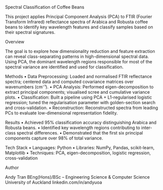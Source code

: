 Spectral Classification of Coffee Beans

This project applies Principal Component Analysis (PCA) to FTIR (Fourier Transform Infrared) reflectance spectra of Arabica and Robusta coffee beans to identify key wavelength features and classify samples based on their spectral signatures.

Overview

The goal is to explore how dimensionality reduction and feature extraction can reveal class-separating patterns in high-dimensional spectral data. Using PCA, the dominant wavelength regions responsible for most of the spectral variance are identified and used for classification.

Methods
	•	Data Preprocessing: Loaded and normalised FTIR reflectance spectra; centered data and computed covariance matrices over wavenumbers (cm⁻¹).
	•	PCA Analysis: Performed eigen-decomposition to extract principal components; visualised scree and cumulative variance plots.
	•	Classification: Built a pipeline using PCA + L1-regularised logistic regression; tuned the regularisation parameter with golden-section search and cross-validation.
	•	Reconstruction: Reconstructed spectra from leading PCs to evaluate low-dimensional representation fidelity.

Results
	•	Achieved 95% classification accuracy distinguishing Arabica and Robusta beans.
	•	Identified key wavelength regions contributing to inter-class spectral differences.
	•	Demonstrated that the first six principal components capture over 98% of total variance.

Tech Stack
	•	Languages: Python
	•	Libraries: NumPy, Pandas, scikit-learn, Matplotlib
	•	Techniques: PCA, eigen-decomposition, logistic regression, cross-validation

Author

Andy Tran
BEng(Hons)/BSc – Engineering Science & Computer Science
University of Auckland
linkedin.com/in/andyuoa
